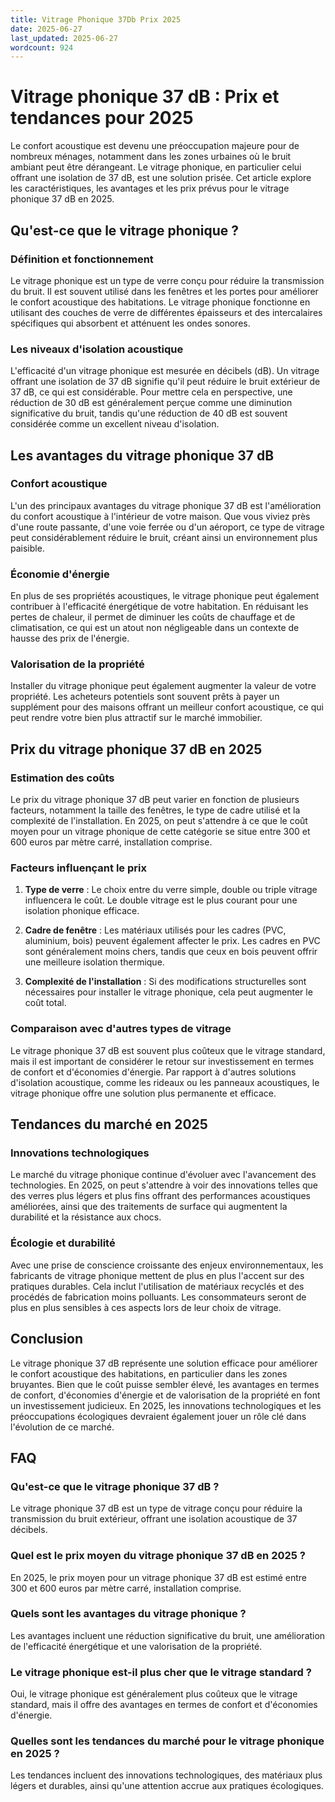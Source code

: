 ```yaml
---
title: Vitrage Phonique 37Db Prix 2025
date: 2025-06-27
last_updated: 2025-06-27
wordcount: 924
---
```


# Vitrage phonique 37 dB : Prix et tendances pour 2025

Le confort acoustique est devenu une préoccupation majeure pour de nombreux ménages, notamment dans les zones urbaines où le bruit ambiant peut être dérangeant. Le vitrage phonique, en particulier celui offrant une isolation de 37 dB, est une solution prisée. Cet article explore les caractéristiques, les avantages et les prix prévus pour le vitrage phonique 37 dB en 2025.

## Qu'est-ce que le vitrage phonique ?

### Définition et fonctionnement

Le vitrage phonique est un type de verre conçu pour réduire la transmission du bruit. Il est souvent utilisé dans les fenêtres et les portes pour améliorer le confort acoustique des habitations. Le vitrage phonique fonctionne en utilisant des couches de verre de différentes épaisseurs et des intercalaires spécifiques qui absorbent et atténuent les ondes sonores.

### Les niveaux d'isolation acoustique

L'efficacité d'un vitrage phonique est mesurée en décibels (dB). Un vitrage offrant une isolation de 37 dB signifie qu'il peut réduire le bruit extérieur de 37 dB, ce qui est considérable. Pour mettre cela en perspective, une réduction de 30 dB est généralement perçue comme une diminution significative du bruit, tandis qu'une réduction de 40 dB est souvent considérée comme un excellent niveau d'isolation.

## Les avantages du vitrage phonique 37 dB

### Confort acoustique

L'un des principaux avantages du vitrage phonique 37 dB est l'amélioration du confort acoustique à l'intérieur de votre maison. Que vous viviez près d'une route passante, d'une voie ferrée ou d'un aéroport, ce type de vitrage peut considérablement réduire le bruit, créant ainsi un environnement plus paisible.

### Économie d'énergie

En plus de ses propriétés acoustiques, le vitrage phonique peut également contribuer à l'efficacité énergétique de votre habitation. En réduisant les pertes de chaleur, il permet de diminuer les coûts de chauffage et de climatisation, ce qui est un atout non négligeable dans un contexte de hausse des prix de l'énergie.

### Valorisation de la propriété

Installer du vitrage phonique peut également augmenter la valeur de votre propriété. Les acheteurs potentiels sont souvent prêts à payer un supplément pour des maisons offrant un meilleur confort acoustique, ce qui peut rendre votre bien plus attractif sur le marché immobilier.

## Prix du vitrage phonique 37 dB en 2025

### Estimation des coûts

Le prix du vitrage phonique 37 dB peut varier en fonction de plusieurs facteurs, notamment la taille des fenêtres, le type de cadre utilisé et la complexité de l'installation. En 2025, on peut s'attendre à ce que le coût moyen pour un vitrage phonique de cette catégorie se situe entre 300 et 600 euros par mètre carré, installation comprise.

### Facteurs influençant le prix

1. **Type de verre** : Le choix entre du verre simple, double ou triple vitrage influencera le coût. Le double vitrage est le plus courant pour une isolation phonique efficace.
   
2. **Cadre de fenêtre** : Les matériaux utilisés pour les cadres (PVC, aluminium, bois) peuvent également affecter le prix. Les cadres en PVC sont généralement moins chers, tandis que ceux en bois peuvent offrir une meilleure isolation thermique.

3. **Complexité de l'installation** : Si des modifications structurelles sont nécessaires pour installer le vitrage phonique, cela peut augmenter le coût total.

### Comparaison avec d'autres types de vitrage

Le vitrage phonique 37 dB est souvent plus coûteux que le vitrage standard, mais il est important de considérer le retour sur investissement en termes de confort et d'économies d'énergie. Par rapport à d'autres solutions d'isolation acoustique, comme les rideaux ou les panneaux acoustiques, le vitrage phonique offre une solution plus permanente et efficace.

## Tendances du marché en 2025

### Innovations technologiques

Le marché du vitrage phonique continue d'évoluer avec l'avancement des technologies. En 2025, on peut s'attendre à voir des innovations telles que des verres plus légers et plus fins offrant des performances acoustiques améliorées, ainsi que des traitements de surface qui augmentent la durabilité et la résistance aux chocs.

### Écologie et durabilité

Avec une prise de conscience croissante des enjeux environnementaux, les fabricants de vitrage phonique mettent de plus en plus l'accent sur des pratiques durables. Cela inclut l'utilisation de matériaux recyclés et des procédés de fabrication moins polluants. Les consommateurs seront de plus en plus sensibles à ces aspects lors de leur choix de vitrage.

## Conclusion

Le vitrage phonique 37 dB représente une solution efficace pour améliorer le confort acoustique des habitations, en particulier dans les zones bruyantes. Bien que le coût puisse sembler élevé, les avantages en termes de confort, d'économies d'énergie et de valorisation de la propriété en font un investissement judicieux. En 2025, les innovations technologiques et les préoccupations écologiques devraient également jouer un rôle clé dans l'évolution de ce marché.

## FAQ

### Qu'est-ce que le vitrage phonique 37 dB ?

Le vitrage phonique 37 dB est un type de vitrage conçu pour réduire la transmission du bruit extérieur, offrant une isolation acoustique de 37 décibels.

### Quel est le prix moyen du vitrage phonique 37 dB en 2025 ?

En 2025, le prix moyen pour un vitrage phonique 37 dB est estimé entre 300 et 600 euros par mètre carré, installation comprise.

### Quels sont les avantages du vitrage phonique ?

Les avantages incluent une réduction significative du bruit, une amélioration de l'efficacité énergétique et une valorisation de la propriété.

### Le vitrage phonique est-il plus cher que le vitrage standard ?

Oui, le vitrage phonique est généralement plus coûteux que le vitrage standard, mais il offre des avantages en termes de confort et d'économies d'énergie.

### Quelles sont les tendances du marché pour le vitrage phonique en 2025 ?

Les tendances incluent des innovations technologiques, des matériaux plus légers et durables, ainsi qu'une attention accrue aux pratiques écologiques.